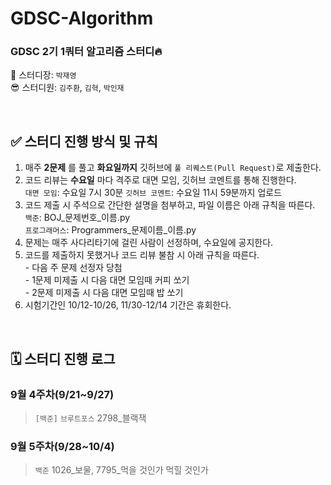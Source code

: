 # GDSC-Algorithm
### GDSC 2기 1쿼터 알고리즘 스터디🔥  

👻 스터디장: `박재영`  
😎 스터디원: `김주환`, `김혁`, `박인재`

<br/>

## ✅ 스터디 진행 방식 및 규칙
1. 매주 __2문제__ 를 풀고 __화요일까지__ 깃허브에 `풀 리퀘스트(Pull Request)`로 제출한다.
2. 코드 리뷰는 __수요일__ 마다 격주로 대면 모임, 깃허브 코멘트를 통해 진행한다.  
  `대면 모임`: 수요일 7시 30분 
  `깃허브 코멘트`: 수요일 11시 59분까지 업로드 
3. 코드 제출 시 주석으로 간단한 설명을 첨부하고, 파일 이름은 아래 규칙을 따른다.  
  `백준`: BOJ_문제번호_이름.py  
  `프로그래머스`: Programmers_문제이름_이름.py  
4. 문제는 매주 사다리타기에 걸린 사람이 선정하며, 수요일에 공지한다.
5. 코드를 제출하지 못했거나 코드 리뷰 불참 시 아래 규칙을 따른다.  
  \- 다음 주 문제 선정자 당첨  
  \- 1문제 미제출 시 다음 대면 모임때 커피 쏘기  
  \- 2문제 미제출 시 다음 대면 모임때 밥 쏘기  
6. 시험기간인 10/12-10/26, 11/30-12/14 기간은 휴회한다.

<br/>

## 🗓 스터디 진행 로그
### 9월 4주차(9/21~9/27)  
> `[백준]` `브루트포스` 2798_블랙잭  
### 9월 5주차(9/28~10/4)  
> `백준` 1026_보물, 7795_먹을 것인가 먹힐 것인가
